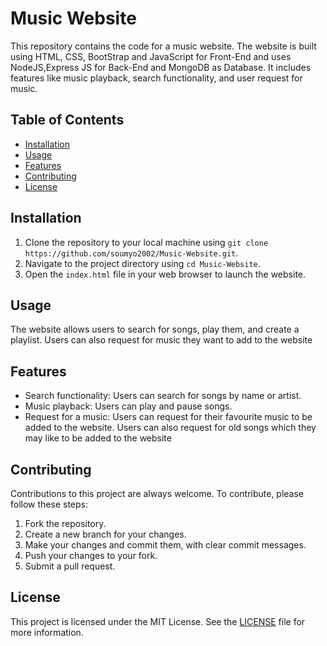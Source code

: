 # Music Website

This repository contains the code for a music website. The website is built using HTML, CSS, BootStrap and JavaScript for Front-End and uses NodeJS,Express JS for Back-End and MongoDB as Database. It includes features like music playback, search functionality, and user request for music.

## Table of Contents

- [Installation](#installation)
- [Usage](#usage)
- [Features](#features)
- [Contributing](#contributing)
- [License](#license)

## Installation

1. Clone the repository to your local machine using `git clone https://github.com/soumyo2002/Music-Website.git`.
2. Navigate to the project directory using `cd Music-Website`.
3. Open the `index.html` file in your web browser to launch the website.

## Usage

The website allows users to search for songs, play them, and create a playlist. Users can also request for music they want to add to the website
## Features

- Search functionality: Users can search for songs by name or artist.
- Music playback: Users can play and pause songs.
- Request for a music: Users can request for their favourite music to be added to the website. Users can also request for old songs which they may like to be added to the website

## Contributing

Contributions to this project are always welcome. To contribute, please follow these steps:

1. Fork the repository.
2. Create a new branch for your changes.
3. Make your changes and commit them, with clear commit messages.
4. Push your changes to your fork.
5. Submit a pull request.

## License

This project is licensed under the MIT License. See the [LICENSE](LICENSE) file for more information.
